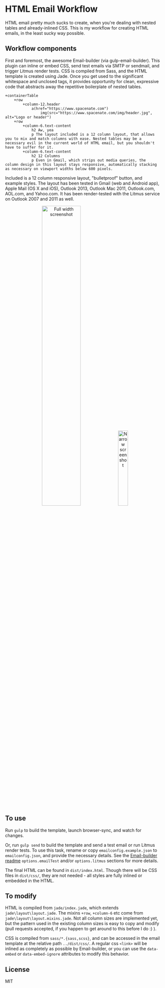 # HTML Email Workflow

HTML email pretty much sucks to create, when you're dealing with nested tables and already-inlined CSS. This is my workflow for creating HTML emails, in the least sucky way possible.

## Workflow components

First and foremost, the awesome Email-builder (via gulp-email-builder). This plugin can inline or embed CSS, send test emails via SMTP or sendmail, and trigger Litmus render tests. CSS is compiled from Sass, and the HTML template is created using Jade. Once you get used to the significant whitespace and unclosed tags, it provides opportunity for clean, expressive code that abstracts away the repetitive boilerplate of nested tables.

```jade
+containerTable
    +row
        +column-12.header
            a(href="https://www.spacenate.com")
                img(src="https://www.spacenate.com/img/header.jpg", alt="Logo or header")
    +row
        +column-6.text-content
            h2 Aw, yea
            p The layout included is a 12 column layout, that allows you to mix and match columns with ease. Nested tables may be a necessary evil in the current world of HTML email, but you shouldn't have to suffer for it.
        +column-6.text-content
            h2 12 Columns
            p Even in Gmail, which strips out media queries, the column design in this layout stays responsive, automatically stacking as necessary on viewport widths below 600 pixels.
```

Included is a 12 column responsive layout, "bulletproof" button, and example styles. The layout has been tested in Gmail (web and Android app), Apple Mail (OS X and iOS), Outlook 2013, Outlook Mac 2011, Outlook.com, AOL.com, and Yahoo.com. It has been render-tested with the Litmus service on Outlook 2007 and 2011 as well.

<p align="center">
    <img src="https://www.spacenate.com/img/ew-full.png" width="50%" alt="Full width screenshot" />
    &nbsp;
    <img src="https://www.spacenate.com/img/ew-narrow.png" width="25%" alt="Narrow screenshot" />
</p>

## To use

Run `gulp` to build the template, launch browser-sync, and watch for changes.

Or, run `gulp send` to build the template and send a test email or run Litmus render tests. To use this task, rename or copy `emailconfig.example.json` to `emailconfig.json`, and provide the necessary details. See the [Email-builder readme](https://github.com/Email-builder/email-builder-core#options) `options.emailTest` and/or `options.litmus` sections for more details.

The final HTML can be found in `dist/index.html`. Though there will be CSS files in `dist/css/`, they are not needed - all styles are fully inlined or embedded in the HTML.

## To modify

HTML is compiled from `jade/index.jade`, which extends `jade\layout\layout.jade`. The mixins `+row`, `+column-6` etc come from `jade\layout\layout.mixins.jade`. Not all column sizes are implemented yet, but the pattern used in the existing column sizes is easy to copy and modify (pull requests accepted, if you happen to get around to this before I do :) ).

CSS is compiled from `sass/*.{sass,scss}`, and can be accessed in the email template at the relative path `../dist/css/`. A regular css `<link>` will be inlined as completely as possible by Email-builder, or you can use the `data-embed` or `data-embed-ignore` attributes to modify this behavior.

## License

MIT
